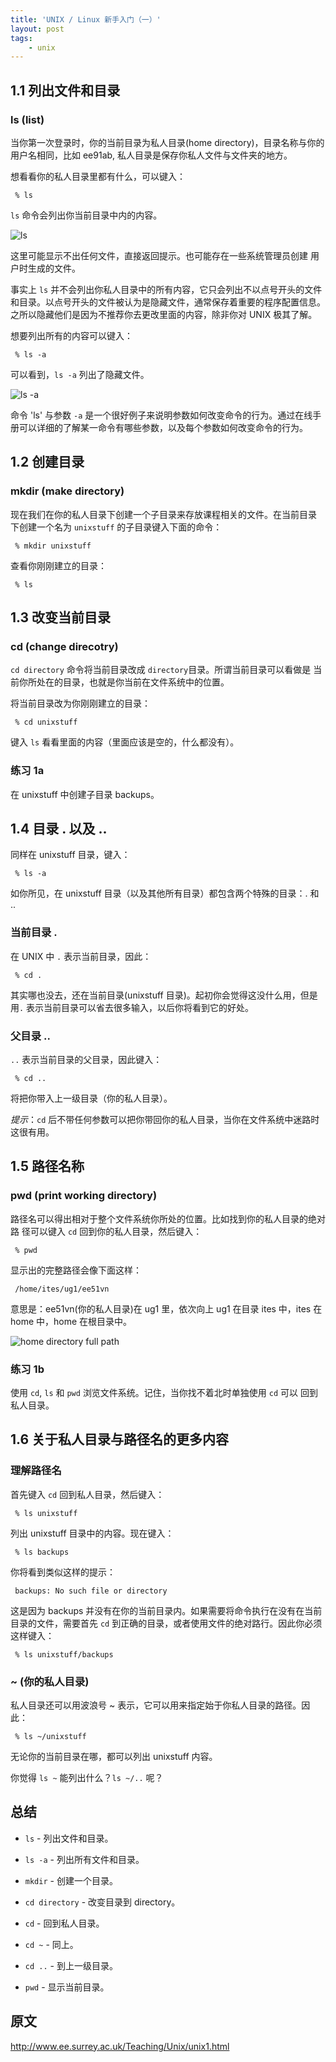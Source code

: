 ```yaml
---
title: 'UNIX / Linux 新手入门（一）'
layout: post
tags:
    - unix
---
```


1.1 列出文件和目录
-----------------------------

### ls (list) ###

当你第一次登录时，你的当前目录为私人目录(home directory)，目录名称与你的
用户名相同，比如 ee91ab, 私人目录是保存你私人文件与文件夹的地方。

想看看你的私人目录里都有什么，可以键入：

     % ls

`ls` 命令会列出你当前目录中内的内容。

![ls](http://www.ee.surrey.ac.uk/Teaching/Unix/media/unix-xterm1.gif)

这里可能显示不出任何文件，直接返回提示。也可能存在一些系统管理员创建
用户时生成的文件。

事实上 `ls` 并不会列出你私人目录中的所有内容，它只会列出不以点号开头的文件
和目录。以点号开头的文件被认为是隐藏文件，通常保存着重要的程序配置信息。
之所以隐藏他们是因为不推荐你去更改里面的内容，除非你对 UNIX 极其了解。

想要列出所有的内容可以键入：

     % ls -a

可以看到，`ls -a` 列出了隐藏文件。

![ls -a](http://www.ee.surrey.ac.uk/Teaching/Unix/media/unix-xterm2.gif)

命令 'ls' 与参数 `-a` 是一个很好例子来说明参数如何改变命令的行为。通过在线手
册可以详细的了解某一命令有哪些参数，以及每个参数如何改变命令的行为。

1.2 创建目录
-------------------

### mkdir (make directory) ###

现在我们在你的私人目录下创建一个子目录来存放课程相关的文件。在当前目录
下创建一个名为 `unixstuff` 的子目录键入下面的命令：

     % mkdir unixstuff

查看你刚刚建立的目录：

     % ls

1.3 改变当前目录
-------------------------

### cd (change direcotry) ###

`cd directory` 命令将当前目录改成 `directory`目录。所谓当前目录可以看做是
当前你所处在的目录，也就是你当前在文件系统中的位置。

将当前目录改为你刚刚建立的目录：

     % cd unixstuff

键入 `ls` 看看里面的内容（里面应该是空的，什么都没有）。

### 练习 1a ###

在 unixstuff 中创建子目录 backups。

1.4 目录 . 以及 ..
--------------------------

同样在 unixstuff 目录，键入：

     % ls -a

如你所见，在 unixstuff 目录（以及其他所有目录）都包含两个特殊的目录：. 和 ..

### 当前目录 . ###

在 UNIX 中 `.` 表示当前目录，因此：

     % cd .

其实哪也没去，还在当前目录(unixstuff 目录)。起初你会觉得这没什么用，但是用`.`
表示当前目录可以省去很多输入，以后你将看到它的好处。

### 父目录 .. ###

`..` 表示当前目录的父目录，因此键入：

     % cd ..

将把你带入上一级目录（你的私人目录）。

*提示*：`cd` 后不带任何参数可以把你带回你的私人目录，当你在文件系统中迷路时
这很有用。

1.5 路径名称
------------------

### pwd (print working directory) ###

路径名可以得出相对于整个文件系统你所处的位置。比如找到你的私人目录的绝对路
径可以键入 `cd` 回到你的私人目录，然后键入：

     % pwd

显示出的完整路径会像下面这样：

     /home/ites/ug1/ee51vn

意思是：ee51vn(你的私人目录)在 ug1 里，依次向上 ug1 在目录 ites 中，ites 在
home 中，home 在根目录中。

![home directory full path](http://www.ee.surrey.ac.uk/Teaching/Unix/media/unix-tree.png)

### 练习 1b ###

使用 `cd`, `ls` 和 `pwd` 浏览文件系统。记住，当你找不着北时单独使用 `cd` 可以
回到私人目录。

1.6 关于私人目录与路径名的更多内容
-------------------------------------------------------

### 理解路径名 ###

首先键入 `cd` 回到私人目录，然后键入：

     % ls unixstuff

列出 unixstuff 目录中的内容。现在键入：

     % ls backups

你将看到类似这样的提示：

     backups: No such file or directory

 这是因为 backups 并没有在你的当前目录内。如果需要将命令执行在没有在当前
目录的文件，需要首先 `cd` 到正确的目录，或者使用文件的绝对路行。因此你必须
这样键入：

     % ls unixstuff/backups

### ~ (你的私人目录) ###

私人目录还可以用波浪号 ~ 表示，它可以用来指定始于你私人目录的路径。因此：

     % ls ~/unixstuff

无论你的当前目录在哪，都可以列出 unixstuff 内容。

你觉得 `ls ~` 能列出什么？`ls ~/..` 呢？

总结
-------

*    `ls` - 列出文件和目录。

*    `ls -a` -  列出所有文件和目录。

*    `mkdir` -  创建一个目录。

*    `cd directory` - 改变目录到 directory。

*    `cd` - 回到私人目录。

*    `cd ~` - 同上。

*    `cd ..` - 到上一级目录。

*    `pwd` - 显示当前目录。

原文
----

<http://www.ee.surrey.ac.uk/Teaching/Unix/unix1.html>
